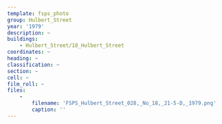 ```yaml
---
template: fsps_photo
group: Hulbert_Street
year: '1979'
description: ~
buildings:
    - Hulbert_Street/18_Hulbert_Street
coordinates: ~
heading: ~
classification: ~
section: ~
cell: ~
film_roll: ~
files:
    -
        filename: 'FSPS_Hulbert_Street_028,_No_18,_21-5-D,_1979.png'
        caption: ''
---
```

